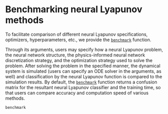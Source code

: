 # Benchmarking neural Lyapunov methods

To facilitate comparison of different neural Lyapunov specifications, optimizers, hyperparameters, etc., we provide the [`benchmark`](@ref) function.

Through its arguments, users may specify how a neural Lyapunov problem, the neural network structure, the physics-informed neural network discretization strategy, and the optimization strategy used to solve the problem.
After solving the problem in the specified manner, the dynamical system is simulated (users can specify an ODE solver in the arguments, as well) and classification by the neural Lyapunov function is compared to the simulation results.
By default, the [`benchmark`](@ref) function returns a confusion matrix for the resultant neural Lyapunov classifier and the training time, so that users can compare accuracy and computation speed of various methods.

```@docs
benchmark
```
